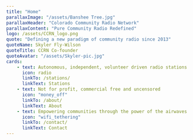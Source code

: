```yaml
---
title: "Home"
parallaxImage: "/assets/Banshee Tree.jpg"
parallaxHeader: "Colorado Community Radio Network"
parallaxContent: "Pure Community Radio Redefined"
logo: /assets/CCRN_logo.png
quote: "Defining a new paradigm of community radio since 2013"
quoteName: Skyler Fly-Wilson
quoteTitle: CCRN Co-founder
quoteAvatar: "/assets/Skyler-pic.jpg"
cards:
    - text: Autonomous, independent, volunteer driven radio stations
      icon: radio
      linkTo: /stations/
      linkText: Stations
    - text: Not for profit, commercial free and uncensored
      icon: "money_off"
      linkTo: /about/
      linkText: About
    - text: Empowering communities through the power of the airwaves
      icon: "wifi_tethering"
      linkTo: /contact/
      linkText: Contact
---
```


